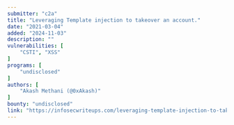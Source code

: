 ```yaml
---
submitter: "c2a"
title: "Leveraging Template injection to takeover an account."
date: "2021-03-04"
added: "2024-11-03"
description: ""
vulnerabilities: [
    "CSTI", "XSS"
]
programs: [
    "undisclosed"
]
authors: [
    "Akash Methani (@0xAkash)"
]
bounty: "undisclosed"
link: "https://infosecwriteups.com/leveraging-template-injection-to-takeover-an-account-1dba7c4ae315"
---
```




